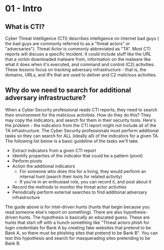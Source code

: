 # 01 - Intro

## What is CTI?

Cyber Threat Intelligence (CTI) describes intelligence on internet bad guys ( the bad guys are commonly referred to as a "threat actors" or "adversaries"). Threat Actor is commonly abbreviated as "TA". Most CTI reports will discuss a specific incident. It could include stuff like the URL that a victim downloaded malware from, information on the malware like what it does when it's executed, and command and control (C2) activities. These lessons focus on tracking adversary infrastructure - that is, the domains, URLs, and IPs that are used to deliver and C2 malicious activities.

## Why do we need to search for additional adversary infrastructure?

When a Cyber Security professional reads CTI reports, they need to search their environment for the malicious activities. How do they do this? They may copy the indicators, and search for them in their security tools. Here's the problem - the indicators from the CTI report might not include all of the TA infrastructure. The Cyber Security professionals must perform additional tasks so they can search for ALL (ideally all) of the indicators for a given TA. The following list below is a basic guideline of the tasks we'll take.

- Extract indicators from a given CTI report   
- Identify properties of the indicator that could be a pattern (pivot)
- Perform pivots 
- Action the additional indicators
	- For someone who does this for a living, they would perform an internal hunt (search their tools for related activity)
	- If you're in an enthusiast role, you can record it, and post about it
- Record the methods to monitor the threat actor activities
- Periodically perform external searches to find additional adversary infrastructure

The guide above is for intel-driven hunts (hunts that begin because you read someone else's report on something). There are also hypothesis-driven hunts. The hypothesis is basically an educated guess. These are hunts that start off with a hunch something like "Threat actors phish for login credentials for Bank A by creating fake websites that pretend to be Bank A, so there must be phishing sites that pretend to be Bank B". You can test this hypothesis and search for masquerading sites pretending to be Bank B.
